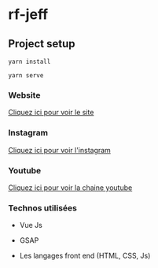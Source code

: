 # rf-jeff

## Project setup
```
yarn install
```
```
yarn serve
```

### Website
[Cliquez ici pour voir le site](https://agitated-lichterman-e13413.netlify.app/#/)

### Instagram
[Cliquez ici pour voir l'instagram](https://www.instagram.com/rf_jeff/)

### Youtube
[Cliquez ici pour voir la chaine youtube](https://www.youtube.com/channel/UC2NrICdg4Tqd3u39unDZLDw?view_as=subscriber)

### Technos utilisées
* Vue Js
- GSAP
+ Les langages front end (HTML, CSS, Js)


